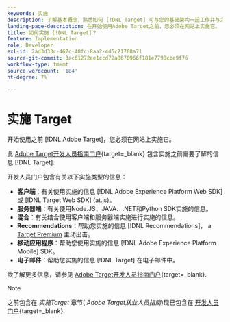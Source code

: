 ```yaml
---
keywords: 实施
description: 了解基本概念，熟悉如何 [!DNL Target] 可与您的基础架构一起工作并与之集成，并了解如何跟踪访客。
landing-page-description: 在开始使用Adobe Target之前，您必须在网站上实施它。
title: 如何实施 [!DNL Target]？
feature: Implementation
role: Developer
exl-id: 2ad3d33c-467c-48fc-8aa2-4d5c21708a71
source-git-commit: 3ac61272ee1ccd72a8670966f181e7798cbe9f76
workflow-type: tm+mt
source-wordcount: '184'
ht-degree: 7%

---
```


# 实施 Target

开始使用之前 [!DNL Adobe Target]，您必须在网站上实施它。

此 [Adobe Target开发人员指南门户](https://developer.adobe.com/target/){target=_blank} 包含实施之前需要了解的信息 [!DNL Target].

开发人员门户包含有关以下实施类型的信息：

* **客户端**：有关使用实施的信息 [!DNL Adobe Experience Platform Web SDK] 或 [!DNL Target Web SDK] (at.js)。
* **服务器端**：有关使用Node.JS、JAVA、.NET和Python SDK实施的信息。
* **混合**：有关结合使用客户端和服务器端实施进行实施的信息。
* **Recommendations**：帮助您实施的信息 [!DNL Recommendations]， a [Target Premium](/help/main/c-intro/intro.md#premium) 主动出击。
* **移动应用程序**：帮助您使用实施的信息 [!DNL Adobe Experience Platform Mobile] SDK。
* **电子邮件**：帮助您实施的信息 [!DNL Target] 在电子邮件中。

欲了解更多信息，请参见 [Adobe Target开发人员指南门户](https://developer.adobe.com/target/){target=_blank}.

>[!NOTE]
>
>之前包含在 *实施Target* 章节( *Adobe Target从业人员指南*)现已包含在 [开发人员门户](https://developer.adobe.com/target/){target=_blank}.




